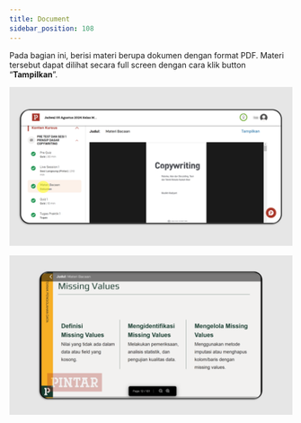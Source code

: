 ```yaml
---
title: Document
sidebar_position: 108
---
```

Pada bagian ini, berisi materi berupa dokumen dengan format PDF. Materi tersebut dapat dilihat secara full screen dengan cara klik button “**Tampilkan**”.

![](/img/doc-indo-1.png)

![](/img/doc-indo-2.png)
